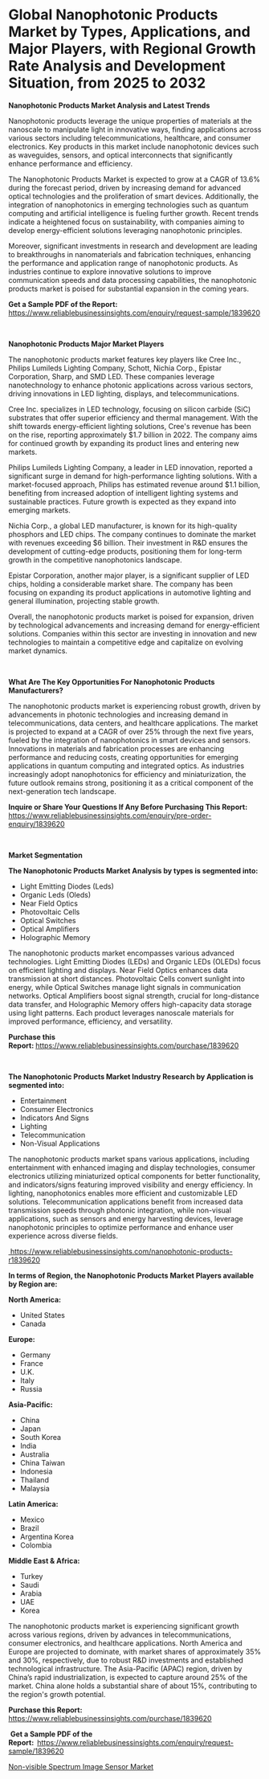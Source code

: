 <p><h1>Global Nanophotonic Products Market by Types, Applications, and Major Players, with Regional Growth Rate Analysis and Development Situation, from 2025 to 2032</h1></p><p><strong>Nanophotonic Products Market Analysis and Latest Trends</strong></p>
<p><p>Nanophotonic products leverage the unique properties of materials at the nanoscale to manipulate light in innovative ways, finding applications across various sectors including telecommunications, healthcare, and consumer electronics. Key products in this market include nanophotonic devices such as waveguides, sensors, and optical interconnects that significantly enhance performance and efficiency. </p><p>The Nanophotonic Products Market is expected to grow at a CAGR of 13.6% during the forecast period, driven by increasing demand for advanced optical technologies and the proliferation of smart devices. Additionally, the integration of nanophotonics in emerging technologies such as quantum computing and artificial intelligence is fueling further growth. Recent trends indicate a heightened focus on sustainability, with companies aiming to develop energy-efficient solutions leveraging nanophotonic principles. </p><p>Moreover, significant investments in research and development are leading to breakthroughs in nanomaterials and fabrication techniques, enhancing the performance and application range of nanophotonic products. As industries continue to explore innovative solutions to improve communication speeds and data processing capabilities, the nanophotonic products market is poised for substantial expansion in the coming years.</p></p>
<p><strong>Get a Sample PDF of the Report:&nbsp;</strong> <a href="https://www.reliablebusinessinsights.com/enquiry/request-sample/1839620?utm_campaign=3128&utm_medium=2&utm_source=Github&utm_content=ia&utm_term=06042025&utm_id=nanophotonic-products">https://www.reliablebusinessinsights.com/enquiry/request-sample/1839620</a></p>
<p>&nbsp;</p>
<p><strong>Nanophotonic Products Major Market Players</strong></p>
<p><p>The nanophotonic products market features key players like Cree Inc., Philips Lumileds Lighting Company, Schott, Nichia Corp., Epistar Corporation, Sharp, and SMD LED. These companies leverage nanotechnology to enhance photonic applications across various sectors, driving innovations in LED lighting, displays, and telecommunications.</p><p>Cree Inc. specializes in LED technology, focusing on silicon carbide (SiC) substrates that offer superior efficiency and thermal management. With the shift towards energy-efficient lighting solutions, Cree's revenue has been on the rise, reporting approximately $1.7 billion in 2022. The company aims for continued growth by expanding its product lines and entering new markets.</p><p>Philips Lumileds Lighting Company, a leader in LED innovation, reported a significant surge in demand for high-performance lighting solutions. With a market-focused approach, Philips has estimated revenue around $1.1 billion, benefiting from increased adoption of intelligent lighting systems and sustainable practices. Future growth is expected as they expand into emerging markets.</p><p>Nichia Corp., a global LED manufacturer, is known for its high-quality phosphors and LED chips. The company continues to dominate the market with revenues exceeding $6 billion. Their investment in R&D ensures the development of cutting-edge products, positioning them for long-term growth in the competitive nanophotonics landscape.</p><p>Epistar Corporation, another major player, is a significant supplier of LED chips, holding a considerable market share. The company has been focusing on expanding its product applications in automotive lighting and general illumination, projecting stable growth.</p><p>Overall, the nanophotonic products market is poised for expansion, driven by technological advancements and increasing demand for energy-efficient solutions. Companies within this sector are investing in innovation and new technologies to maintain a competitive edge and capitalize on evolving market dynamics.</p></p>
<p>&nbsp;</p>
<p><strong>What Are The Key Opportunities For Nanophotonic Products Manufacturers?</strong></p>
<p><p>The nanophotonic products market is experiencing robust growth, driven by advancements in photonic technologies and increasing demand in telecommunications, data centers, and healthcare applications. The market is projected to expand at a CAGR of over 25% through the next five years, fueled by the integration of nanophotonics in smart devices and sensors. Innovations in materials and fabrication processes are enhancing performance and reducing costs, creating opportunities for emerging applications in quantum computing and integrated optics. As industries increasingly adopt nanophotonics for efficiency and miniaturization, the future outlook remains strong, positioning it as a critical component of the next-generation tech landscape.</p></p>
<p><strong>Inquire or Share Your Questions If Any Before Purchasing This Report:</strong> <a href="https://www.reliablebusinessinsights.com/enquiry/pre-order-enquiry/1839620?utm_campaign=3128&utm_medium=2&utm_source=Github&utm_content=ia&utm_term=06042025&utm_id=nanophotonic-products">https://www.reliablebusinessinsights.com/enquiry/pre-order-enquiry/1839620</a></p>
<p>&nbsp;</p>
<p><strong>Market Segmentation</strong></p>
<p><strong>The Nanophotonic Products Market Analysis by types is segmented into:</strong></p>
<p><ul><li>Light Emitting Diodes (Leds)</li><li>Organic Leds (Oleds)</li><li>Near Field Optics</li><li>Photovoltaic Cells</li><li>Optical Switches</li><li>Optical Amplifiers</li><li>Holographic Memory</li></ul></p>
<p><p>The nanophotonic products market encompasses various advanced technologies. Light Emitting Diodes (LEDs) and Organic LEDs (OLEDs) focus on efficient lighting and displays. Near Field Optics enhances data transmission at short distances. Photovoltaic Cells convert sunlight into energy, while Optical Switches manage light signals in communication networks. Optical Amplifiers boost signal strength, crucial for long-distance data transfer, and Holographic Memory offers high-capacity data storage using light patterns. Each product leverages nanoscale materials for improved performance, efficiency, and versatility.</p></p>
<p><strong>Purchase this Report:&nbsp;</strong><a href="https://www.reliablebusinessinsights.com/purchase/1839620?utm_campaign=3128&utm_medium=2&utm_source=Github&utm_content=ia&utm_term=06042025&utm_id=nanophotonic-products">https://www.reliablebusinessinsights.com/purchase/1839620</a></p>
<p>&nbsp;</p>
<p><strong>The Nanophotonic Products Market Industry Research by Application is segmented into:</strong></p>
<p><ul><li>Entertainment</li><li>Consumer Electronics</li><li>Indicators And Signs</li><li>Lighting</li><li>Telecommunication</li><li>Non-Visual Applications</li></ul></p>
<p><p>The nanophotonic products market spans various applications, including entertainment with enhanced imaging and display technologies, consumer electronics utilizing miniaturized optical components for better functionality, and indicators/signs featuring improved visibility and energy efficiency. In lighting, nanophotonics enables more efficient and customizable LED solutions. Telecommunication applications benefit from increased data transmission speeds through photonic integration, while non-visual applications, such as sensors and energy harvesting devices, leverage nanophotonic principles to optimize performance and enhance user experience across diverse fields.</p></p>
<p><a href="https://www.reliablebusinessinsights.com/nanophotonic-products-r1839620?utm_campaign=3128&utm_medium=2&utm_source=Github&utm_content=ia&utm_term=06042025&utm_id=nanophotonic-products">&nbsp;https://www.reliablebusinessinsights.com/nanophotonic-products-r1839620</a></p>
<p><strong>In terms of Region, the Nanophotonic Products Market Players available by Region are:</strong></p>
<p>
    <p> <strong> North America: </strong>
        <ul>
            <li>United States</li>
            <li>Canada</li>
        </ul>
        </p> 
    <p> <strong> Europe: </strong>
        <ul>
            <li>Germany</li>
            <li>France</li>
            <li>U.K.</li>
            <li>Italy</li>
            <li>Russia</li>
        </ul>
        </p> 
    <p> <strong> Asia-Pacific: </strong>
        <ul>
            <li>China</li>
            <li>Japan</li>
            <li>South Korea</li>
            <li>India</li>
            <li>Australia</li>
            <li>China Taiwan</li>
            <li>Indonesia</li>
            <li>Thailand</li>
            <li>Malaysia</li>
        </ul>
        </p> 
    <p> <strong> Latin America: </strong>
        <ul>
            <li>Mexico</li>
            <li>Brazil</li>
            <li>Argentina Korea</li>
            <li>Colombia</li>
        </ul>
        </p> 
    <p> <strong> Middle East & Africa: </strong>
        <ul>
            <li>Turkey</li>
            <li>Saudi</li>
            <li>Arabia</li>
            <li>UAE</li>
            <li>Korea</li>
        </ul>
    </p>
    </p>
<p><p>The nanophotonic products market is experiencing significant growth across various regions, driven by advances in telecommunications, consumer electronics, and healthcare applications. North America and Europe are projected to dominate, with market shares of approximately 35% and 30%, respectively, due to robust R&D investments and established technological infrastructure. The Asia-Pacific (APAC) region, driven by China’s rapid industrialization, is expected to capture around 25% of the market. China alone holds a substantial share of about 15%, contributing to the region's growth potential.</p></p>
<p><strong>Purchase this Report: </strong><a href="https://www.reliablebusinessinsights.com/purchase/1839620?utm_campaign=3128&utm_medium=2&utm_source=Github&utm_content=ia&utm_term=06042025&utm_id=nanophotonic-products">https://www.reliablebusinessinsights.com/purchase/1839620</a></p>
<p>&nbsp;<strong>Get a Sample PDF of the Report:&nbsp;&nbsp;</strong><a href="https://www.reliablebusinessinsights.com/enquiry/request-sample/1839620?utm_campaign=3128&utm_medium=2&utm_source=Github&utm_content=ia&utm_term=06042025&utm_id=nanophotonic-products">https://www.reliablebusinessinsights.com/enquiry/request-sample/1839620</a></p>
<p><strong></strong></p>
<p><p><a href="https://github.com/micbotam/Market-Research-Report-List-1/blob/main/non-visible-spectrum-image-sensor-market.md?utm_campaign=3128&utm_medium=2&utm_source=Github&utm_content=ia&utm_term=06042025&utm_id=nanophotonic-products">Non-visible Spectrum Image Sensor Market</a></p></p>